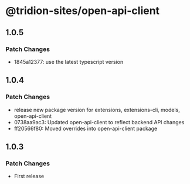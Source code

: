 # @tridion-sites/open-api-client

## 1.0.5

### Patch Changes

-   1845a12377: use the latest typescript version

## 1.0.4

### Patch Changes

-   release new package version for extensions, extensions-cli, models, open-api-client
-   0738aa9ac3: Updated open-api-client to reflect backend API changes
-   ff20566f80: Moved overrides into open-api-client package

## 1.0.3

### Patch Changes

-   First release
